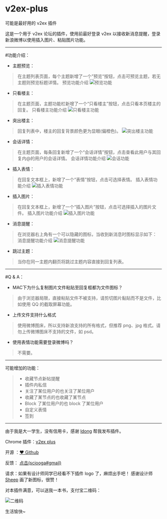 # v2ex-plus

可能是最好用的 v2ex 插件

这是一个用于 v2ex 论坛的插件，使用前最好登录 v2ex 以接收新消息提醒，登录新浪微博以使用插入图片、粘贴图片功能。 

---------------------------------------

#功能介绍：

* 主题预览：

> 在主题列表页面，每个主题新增了一个”预览“按钮，点击可预览主题，若无主题则预览标题详情。 预览功能介绍
![预览功能](http://ww2.sinaimg.cn/large/62e721e4gw1et1butjcfwj20c501wmx9.jpg)

* 只看楼主：

> 在主题页面，主题功能栏新增了一个“只看楼主”按钮，点击只看本页楼主的回复。 只看楼主功能介绍
![只看楼主功能](http://ww2.sinaimg.cn/large/62e721e4gw1et1bzs0geuj20iv00ujrf.jpg)

* 突出楼主：

> 回复列表中，楼主的回复背景颜色更为显眼(偏橙色)。
![突出楼主功能](http://ww2.sinaimg.cn/large/62e721e4gw1et1myq67z3j20iy020jrn.jpg)

* 会话详情：

> 在主题页面，每条回复新增了一个“会话详情”按钮，点击查看此用户与其回复内@的用户的会话详情。 会话详情功能介绍
![会话功能](http://ww2.sinaimg.cn/large/62e721e4gw1et1c8r9wtrj209c01x0sq.jpg)

* 插入表情：

> 在回复文本框上，新增了一个“表情”按钮，点击可选择表情。 插入表情功能介绍
![插入表情功能](http://ww2.sinaimg.cn/large/62e721e4gw1et1cetj47qj209e05s74h.jpg)

* 插入图片：

> 在回复文本框上，新增了一个“插入图片”按钮，点击可选择插入的图片文件。 插入图片功能介绍
![插入图片功能](http://ww2.sinaimg.cn/large/62e721e4gw1et1cgbhhvsj208a05y3yp.jpg)

* 消息提醒：

> 在浏览器右上角有一个可以隐藏的图标，当收到新消息时图标显示如下： 消息提醒功能介绍
![消息提醒功能](http://ww2.sinaimg.cn/large/62e721e4gw1et1cmil973j200u00u0nn.jpg)

* 跳过主题：

> 当你在同一主题内翻页将跳过主题内容直接到回复列表。


---------------------------------------
#Q & A：

* MAC下为什么复制图片文件粘贴至回复框都为文件图标？

> 由于浏览器局限，直接粘贴文件不被支持，请剪切图片黏贴而不是文件，比如使用 QQ 的截取屏幕功能。

* 上传文件支持什么格式

> 使用微博图床，所以支持新浪支持的所有格式，但推荐 png、jpg 格式。请勿上传微博图床不支持的文件，如 psd。

* 使用表情功能需要登录微博吗？

> 不需要。

---------------------------------------

可能增加的功能：

>* 收藏节点新帖提醒
>* 插件内私信
>* 关注了某位用户的也关注了某位用户
>* 收藏了某节点的也收藏了某节点
>* Block 了某位用户的也 block 了某位用户
>* 自定义表情
>* 签到

--------------------------------------
由于我是大一学生，没有信用卡，感谢 [ldong](https://github.com/ldong) 帮我发布插件。

Chrome 插件：[v2ex plus](https://chrome.google.com/webstore/detail/v2ex-plus/limfkkkgjbcfmfhkclkohdhddfngakhb)

开源 ：[♥ Github](https://github.com/sciooga/v2ex-plus)

反馈： [点击(sciooga#gmail)](mailto:sciooga@gmail.com)

请求：如果有设计师同学已经看不下插件 logo 了，麻烦出手吧！
感谢设计师 [Sheep](http://sheephe.com) 画了新图标，很赞！

对本插件满意，可以送我一本书，支付宝二维码：

![二维码](http://ww2.sinaimg.cn/large/62e721e4gw1et1dvnmdxvj206x06xaar.jpg)

生活愉快~

